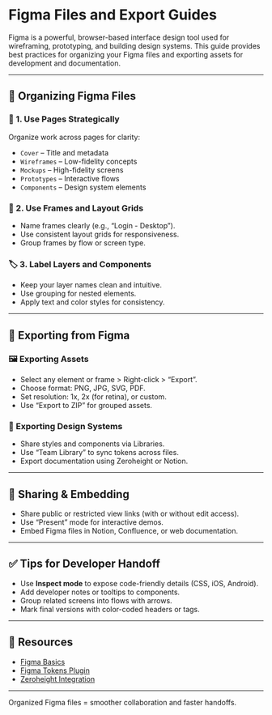 # Figma Files and Export Guides

Figma is a powerful, browser-based interface design tool used for wireframing, prototyping, and building design systems. This guide provides best practices for organizing your Figma files and exporting assets for development and documentation.

---

## 📁 Organizing Figma Files

### 🔲 1. Use Pages Strategically
Organize work across pages for clarity:
- `Cover` – Title and metadata
- `Wireframes` – Low-fidelity concepts
- `Mockups` – High-fidelity screens
- `Prototypes` – Interactive flows
- `Components` – Design system elements

### 📐 2. Use Frames and Layout Grids
- Name frames clearly (e.g., “Login - Desktop”).
- Use consistent layout grids for responsiveness.
- Group frames by flow or screen type.

### 🏷️ 3. Label Layers and Components
- Keep your layer names clean and intuitive.
- Use grouping for nested elements.
- Apply text and color styles for consistency.

---

## 🔄 Exporting from Figma

### 🖼️ Exporting Assets
- Select any element or frame > Right-click > “Export”.
- Choose format: PNG, JPG, SVG, PDF.
- Set resolution: 1x, 2x (for retina), or custom.
- Use “Export to ZIP” for grouped assets.

### 🧱 Exporting Design Systems
- Share styles and components via Libraries.
- Use “Team Library” to sync tokens across files.
- Export documentation using Zeroheight or Notion.

---

## 🔗 Sharing & Embedding

- Share public or restricted view links (with or without edit access).
- Use “Present” mode for interactive demos.
- Embed Figma files in Notion, Confluence, or web documentation.

---

## ✅ Tips for Developer Handoff

- Use **Inspect mode** to expose code-friendly details (CSS, iOS, Android).
- Add developer notes or tooltips to components.
- Group related screens into flows with arrows.
- Mark final versions with color-coded headers or tags.

---

## 📌 Resources

- [Figma Basics](https://help.figma.com/)
- [Figma Tokens Plugin](https://www.figma.com/community/plugin/843461159747178978)
- [Zeroheight Integration](https://www.zeroheight.com/)

---

Organized Figma files = smoother collaboration and faster handoffs.

